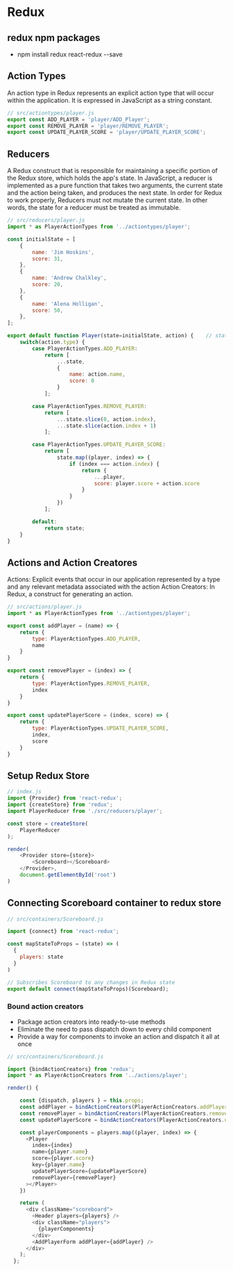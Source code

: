 # Redux

## redux npm packages
- npm install redux react-redux --save

## Action Types
 An action type in Redux represents an explicit action type that will occur within the application. It is expressed in JavaScript as a string constant.

```javascript
// src/actiontypes/player.js
export const ADD_PLAYER = 'player/ADD_Player';
export const REMOVE_PLAYER = 'player/REMOVE_PLAYER';
export const UPDATE_PLAYER_SCORE = 'player/UPDATE_PLAYER_SCORE';
```

## Reducers
A Redux construct that is responsible for maintaining a specific portion of the Redux store, which holds the app's state. In JavaScript, a reducer is implemented as a pure function that takes two arguments, the current state and the action being taken, and produces the next state. In order for Redux to work properly, Reducers must not mutate the current state. In other words, the state for a reducer must be treated as immutable.

```javascript
// src/reducers/player.js
import * as PlayerActionTypes from '../actiontypes/player';

const initialState = [
    {
        name: 'Jim Hoskins',
        score: 31,
    },
    {
        name: 'Andrew Chalkley',
        score: 20,
    },
    {
        name: 'Alena Holligan',
        score: 50,
    },
];

export default function Player(state=initialState, action) {    // state=initialState assigns a default value
    switch(action.type) {
        case PlayerActionTypes.ADD_PLAYER:
            return [
                ...state,
                {
                    name: action.name,
                    score: 0
                }
            ];

        case PlayerActionTypes.REMOVE_PLAYER:
            return [
                ...state.slice(0, action.index),
                ...state.slice(action.index + 1)
            ];

        case PlayerActionTypes.UPDATE_PLAYER_SCORE:
            return [
                state.map((player, index) => {
                    if (index === action.index) {
                        return {
                            ...player,
                            score: player.score + action.score
                        }
                    }
                })
            ];

        default:
            return state;
    }
}
```

## Actions and Action Creatores
Actions: Explicit events that occur in our application represented by a type and any relevant metadata associated with the action
Action Creators: In Redux, a construct for generating an action.

```javascript
// src/actions/player.js
import * as PlayerActionTypes from '../actiontypes/player';

export const addPlayer = (name) => {
    return {
        type: PlayerActionTypes.ADD_PLAYER,
        name
    }
}

export const removePlayer = (index) => {
    return {
        type: PlayerActionTypes.REMOVE_PLAYER,
        index
    }
}

export const updatePlayerScore = (index, score) => {
    return {
        type: PlayerActionTypes.UPDATE_PLAYER_SCORE,
        index,
        score
    }
}
```

## Setup Redux Store

```javascript
// index.js
import {Provider} from 'react-redux';
import {createStore} from 'redux';
import PlayerReducer from './src/reducers/player';

const store = createStore(
    PlayerReducer
);

render(
    <Provider store={store}>
        <Scoreboard></Scoreboard>
    </Provider>,
    document.getElementById('root')
)
```

## Connecting Scoreboard container to redux store

```javascript
// src/containers/Scoreboard.js

import {connect} from 'react-redux';

const mapStateToProps = (state) => (
  {
    players: state
  }
)

// Subscribes Scoreboard to any changes in Redux state
export default connect(mapStateToProps)(Scoreboard);

```
### Bound action creators
- Package action creators into ready-to-use methods
- Eliminate the need to pass dispatch down to every child component
- Provide a way for components to invoke an action and dispatch it all at once


```javascript
// src/containers/Scoreboard.js

import {bindActionCreators} from 'redux';
import * as PlayerActionCreators from '../actions/player';

render() {

    const {dispatch, players } = this.props;
    const addPlayer = bindActionCreators(PlayerActionCreators.addPlayer, dispatch);
    const removePlayer = bindActionCreators(PlayerActionCreators.removePlayer, dispatch);
    const updatePlayerScore = bindActionCreators(PlayerActionCreators.updatePlayerScore, dispatch);

    const playerComponents = players.map((player, index) => {
      <Player
        index={index}
        name={player.name}
        score={player.score}
        key={player.name}
        updatePlayerScore={updatePlayerScore}
        removePlayer={removePlayer}
      ></Player>
    })

    return (
      <div className="scoreboard">
        <Header players={players} />
        <div className="players">
          {playerComponents}
        </div>
        <AddPlayerForm addPlayer={addPlayer} />
      </div>
    );
  };

```